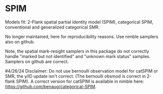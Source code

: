 # SPIM
 Models fit:  2-Flank spatial partial identity model (SPIM), categorical SPIM, conventional and generalized categorical SMR. 
 
 No longer maintained, here for reproducibility reasons. Use nimble samplers also on github.

Note, the spatial mark-resight samplers in this package do not correctly handle "marked but not identified" and "unknown mark status" samples. Samplers on github are correct.

#4/26/24 Disclaimer: Do not use bernoulli observation model for catSPIM or SMR, the y/ID update isn't correct. (The bernoulli obsmod is correct in 2-flank SPIM). A correct version for catSPIM is available in nimble here: https://github.com/benaug/categorical-SPIM.